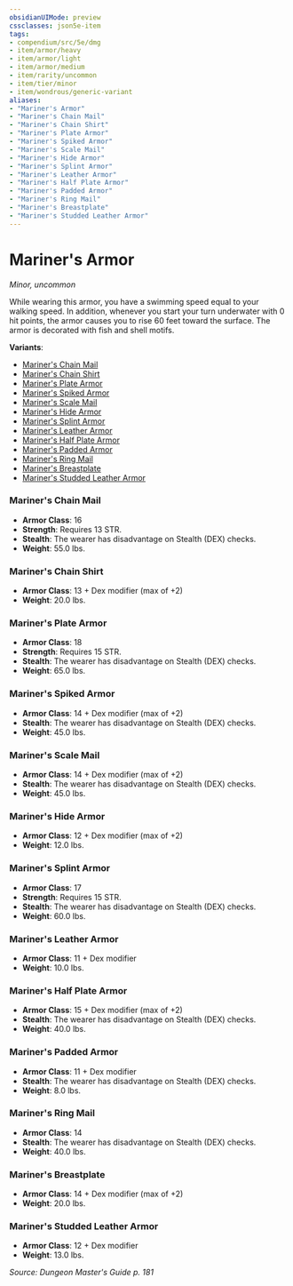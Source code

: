 ```yaml
---
obsidianUIMode: preview
cssclasses: json5e-item
tags:
- compendium/src/5e/dmg
- item/armor/heavy
- item/armor/light
- item/armor/medium
- item/rarity/uncommon
- item/tier/minor
- item/wondrous/generic-variant
aliases: 
- "Mariner's Armor"
- "Mariner's Chain Mail"
- "Mariner's Chain Shirt"
- "Mariner's Plate Armor"
- "Mariner's Spiked Armor"
- "Mariner's Scale Mail"
- "Mariner's Hide Armor"
- "Mariner's Splint Armor"
- "Mariner's Leather Armor"
- "Mariner's Half Plate Armor"
- "Mariner's Padded Armor"
- "Mariner's Ring Mail"
- "Mariner's Breastplate"
- "Mariner's Studded Leather Armor"
---
```

# Mariner's Armor
*Minor, uncommon*  


While wearing this armor, you have a swimming speed equal to your walking speed. In addition, whenever you start your turn underwater with 0 hit points, the armor causes you to rise 60 feet toward the surface. The armor is decorated with fish and shell motifs.

**Variants**:
- [Mariner's Chain Mail](#Mariner's%20Chain%20Mail)
- [Mariner's Chain Shirt](#Mariner's%20Chain%20Shirt)
- [Mariner's Plate Armor](#Mariner's%20Plate%20Armor)
- [Mariner's Spiked Armor](#Mariner's%20Spiked%20Armor)
- [Mariner's Scale Mail](#Mariner's%20Scale%20Mail)
- [Mariner's Hide Armor](#Mariner's%20Hide%20Armor)
- [Mariner's Splint Armor](#Mariner's%20Splint%20Armor)
- [Mariner's Leather Armor](#Mariner's%20Leather%20Armor)
- [Mariner's Half Plate Armor](#Mariner's%20Half%20Plate%20Armor)
- [Mariner's Padded Armor](#Mariner's%20Padded%20Armor)
- [Mariner's Ring Mail](#Mariner's%20Ring%20Mail)
- [Mariner's Breastplate](#Mariner's%20Breastplate)
- [Mariner's Studded Leather Armor](#Mariner's%20Studded%20Leather%20Armor)

### Mariner's Chain Mail

- **Armor Class**: 16
- **Strength**: Requires 13 STR.
- **Stealth**: The wearer has disadvantage on Stealth (DEX) checks.
- **Weight**: 55.0 lbs.

### Mariner's Chain Shirt

- **Armor Class**: 13 + Dex modifier (max of +2)
- **Weight**: 20.0 lbs.

### Mariner's Plate Armor

- **Armor Class**: 18
- **Strength**: Requires 15 STR.
- **Stealth**: The wearer has disadvantage on Stealth (DEX) checks.
- **Weight**: 65.0 lbs.

### Mariner's Spiked Armor

- **Armor Class**: 14 + Dex modifier (max of +2)
- **Stealth**: The wearer has disadvantage on Stealth (DEX) checks.
- **Weight**: 45.0 lbs.

### Mariner's Scale Mail

- **Armor Class**: 14 + Dex modifier (max of +2)
- **Stealth**: The wearer has disadvantage on Stealth (DEX) checks.
- **Weight**: 45.0 lbs.

### Mariner's Hide Armor

- **Armor Class**: 12 + Dex modifier (max of +2)
- **Weight**: 12.0 lbs.

### Mariner's Splint Armor

- **Armor Class**: 17
- **Strength**: Requires 15 STR.
- **Stealth**: The wearer has disadvantage on Stealth (DEX) checks.
- **Weight**: 60.0 lbs.

### Mariner's Leather Armor

- **Armor Class**: 11 + Dex modifier
- **Weight**: 10.0 lbs.

### Mariner's Half Plate Armor

- **Armor Class**: 15 + Dex modifier (max of +2)
- **Stealth**: The wearer has disadvantage on Stealth (DEX) checks.
- **Weight**: 40.0 lbs.

### Mariner's Padded Armor

- **Armor Class**: 11 + Dex modifier
- **Stealth**: The wearer has disadvantage on Stealth (DEX) checks.
- **Weight**: 8.0 lbs.

### Mariner's Ring Mail

- **Armor Class**: 14
- **Stealth**: The wearer has disadvantage on Stealth (DEX) checks.
- **Weight**: 40.0 lbs.

### Mariner's Breastplate

- **Armor Class**: 14 + Dex modifier (max of +2)
- **Weight**: 20.0 lbs.

### Mariner's Studded Leather Armor

- **Armor Class**: 12 + Dex modifier
- **Weight**: 13.0 lbs.


*Source: Dungeon Master's Guide p. 181*